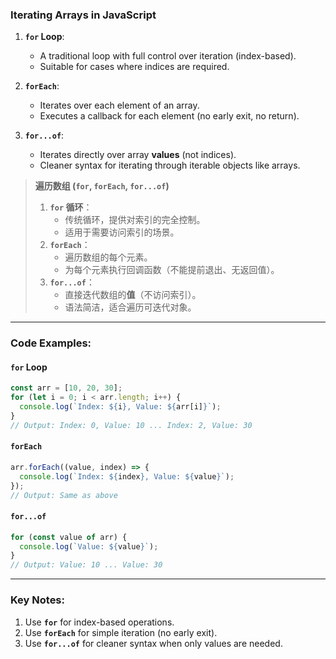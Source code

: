 ### Iterating Arrays in JavaScript

<audio src="C:\Users\10691\Downloads\`for` Loop_ A t.mp3"></audio>

1. **`for` Loop**:
   - A traditional loop with full control over iteration (index-based).
   - Suitable for cases where indices are required.

2. **`forEach`**:
   - Iterates over each element of an array.
   - Executes a callback for each element (no early exit, no return).

3. **`for...of`**:
   - Iterates directly over array **values** (not indices).
   - Cleaner syntax for iterating through iterable objects like arrays.

> **遍历数组 (`for`, `forEach`, `for...of`)**  
>
> <audio src="C:\Users\10691\Downloads\`for` 循环：  传统循环.mp3"></audio>
>
> 1. **`for` 循环**：  
>    - 传统循环，提供对索引的完全控制。  
>    - 适用于需要访问索引的场景。  
> 2. **`forEach`**：  
>    - 遍历数组的每个元素。  
>    - 为每个元素执行回调函数（不能提前退出、无返回值）。  
> 3. **`for...of`**：  
>    - 直接迭代数组的**值**（不访问索引）。  
>    - 语法简洁，适合遍历可迭代对象。

---

### Code Examples:

<audio src="C:\Users\10691\Downloads\在`for`循环中，可以通过显.mp3"></audio>

#### **`for` Loop**
```javascript
const arr = [10, 20, 30];
for (let i = 0; i < arr.length; i++) {
  console.log(`Index: ${i}, Value: ${arr[i]}`);
}
// Output: Index: 0, Value: 10 ... Index: 2, Value: 30
```

#### **`forEach`**
```javascript
arr.forEach((value, index) => {
  console.log(`Index: ${index}, Value: ${value}`);
});
// Output: Same as above
```

#### **`for...of`**
```javascript
for (const value of arr) {
  console.log(`Value: ${value}`);
}
// Output: Value: 10 ... Value: 30
```

---

### Key Notes:

<audio src="C:\Users\10691\Downloads\1. Use __`for`_.mp3"></audio>

1. Use **`for`** for index-based operations.  
2. Use **`forEach`** for simple iteration (no early exit).  
3. Use **`for...of`** for cleaner syntax when only values are needed.